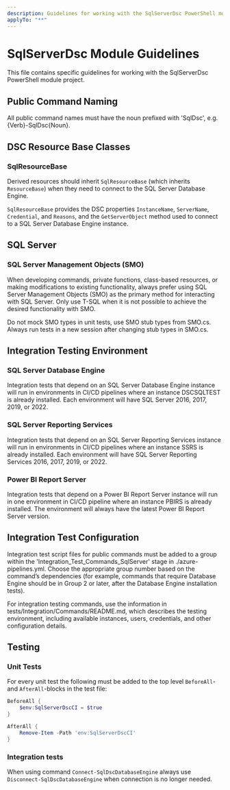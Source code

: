 ```yaml
---
description: Guidelines for working with the SqlServerDsc PowerShell module.
applyTo: "**"
---
```


# SqlServerDsc Module Guidelines

This file contains specific guidelines for working with the SqlServerDsc PowerShell module project.

## Public Command Naming

All public command names must have the noun prefixed with 'SqlDsc', e.g.
{Verb}-SqlDsc{Noun}.

## DSC Resource Base Classes

### SqlResourceBase

Derived resources should inherit `SqlResourceBase` (which inherits `ResourceBase`)
when they need to connect to the SQL Server Database Engine.

`SqlResourceBase` provides the DSC properties `InstanceName`, `ServerName`,
`Credential`, and `Reasons`, and the `GetServerObject` method used to connect
to a SQL Server Database Engine instance.

## SQL Server

### SQL Server Management Objects (SMO)

When developing commands, private functions, class-based resources, or making
modifications to existing functionality, always prefer using SQL Server
Management Objects (SMO) as the primary method for interacting with SQL Server.
Only use T-SQL when it is not possible to achieve the desired functionality
with SMO.

Do not mock SMO types in unit tests, use SMO stub types from SMO.cs.
Always run tests in a new session after changing stub types in SMO.cs.

## Integration Testing Environment

### SQL Server Database Engine

Integration tests that depend on an SQL Server Database Engine instance
will run in environments in CI/CD pipelines where an instance DSCSQLTEST
is already installed. Each environment will have SQL Server 2016, 2017,
2019, or 2022.

### SQL Server Reporting Services

Integration tests that depend on an SQL Server Reporting Services instance
will run in environments in CI/CD pipelines where an instance SSRS is already
installed. Each environment will have SQL Server Reporting Services 2016,
2017, 2019, or 2022.

### Power BI Report Server

Integration tests that depend on a Power BI Report Server instance
will run in one environment in CI/CD pipeline where an instance PBIRS is
already installed. The environment will always have the latest Power BI
Report Server version.

## Integration Test Configuration

Integration test script files for public commands must be added to a group
within the 'Integration_Test_Commands_SqlServer' stage in ./azure-pipelines.yml.
Choose the appropriate group number based on the command’s dependencies
(for example, commands that require Database Engine should be in Group 2
or later, after the Database Engine installation tests).

For integration testing commands, use the information in
tests/Integration/Commands/README.md, which describes the testing environment,
including available instances, users, credentials, and other configuration
details.

## Testing

### Unit Tests

For every unit test the following must be added to the top level `BeforeAll`- and `AfterAll`-blocks in the test file:

```powershell
BeforeAll {
    $env:SqlServerDscCI = $true
}

AfterAll {
    Remove-Item -Path 'env:SqlServerDscCI'
}
```

### Integration tests

When using command `Connect-SqlDscDatabaseEngine` always use `Disconnect-SqlDscDatabaseEngine` when connection is no longer needed.
